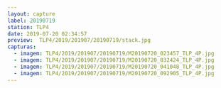 ```yaml
---
layout: capture
label: 20190719
station: TLP4
date: 2019-07-20 02:34:57
preview:  TLP4/2019/201907/20190719/stack.jpg
capturas:
  - imagem: TLP4/2019/201907/20190719/M20190720_023457_TLP_4P.jpg
  - imagem: TLP4/2019/201907/20190719/M20190720_032424_TLP_4P.jpg
  - imagem: TLP4/2019/201907/20190719/M20190720_041048_TLP_4P.jpg
  - imagem: TLP4/2019/201907/20190719/M20190720_092905_TLP_4P.jpg
---
```

